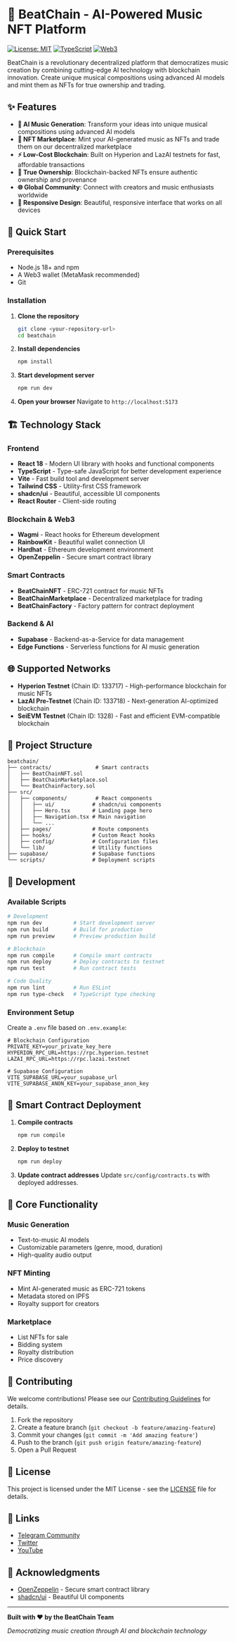 # 🎵 BeatChain - AI-Powered Music NFT Platform

[![License: MIT](https://img.shields.io/badge/License-MIT-yellow.svg)](https://opensource.org/licenses/MIT)
[![TypeScript](https://img.shields.io/badge/TypeScript-007ACC?logo=typescript&logoColor=white)](https://typescriptlang.org/)
[![Web3](https://img.shields.io/badge/Web3-F16822?logo=web3.js&logoColor=white)](https://web3js.org/)

BeatChain is a revolutionary decentralized platform that democratizes music creation by combining cutting-edge AI technology with blockchain innovation. Create unique musical compositions using advanced AI models and mint them as NFTs for true ownership and trading.

## ✨ Features

- **🤖 AI Music Generation**: Transform your ideas into unique musical compositions using advanced AI models
- **🎨 NFT Marketplace**: Mint your AI-generated music as NFTs and trade them on our decentralized marketplace
- **⚡ Low-Cost Blockchain**: Built on Hyperion and LazAI testnets for fast, affordable transactions
- **🔐 True Ownership**: Blockchain-backed NFTs ensure authentic ownership and provenance
- **🌐 Global Community**: Connect with creators and music enthusiasts worldwide
- **📱 Responsive Design**: Beautiful, responsive interface that works on all devices

## 🚀 Quick Start

### Prerequisites

- Node.js 18+ and npm
- A Web3 wallet (MetaMask recommended)
- Git

### Installation

1. **Clone the repository**
   ```bash
   git clone <your-repository-url>
   cd beatchain
   ```

2. **Install dependencies**
   ```bash
   npm install
   ```

3. **Start development server**
   ```bash
   npm run dev
   ```

4. **Open your browser**
   Navigate to `http://localhost:5173`

## 🏗 Technology Stack

### Frontend
- **React 18** - Modern UI library with hooks and functional components
- **TypeScript** - Type-safe JavaScript for better development experience
- **Vite** - Fast build tool and development server
- **Tailwind CSS** - Utility-first CSS framework
- **shadcn/ui** - Beautiful, accessible UI components
- **React Router** - Client-side routing

### Blockchain & Web3
- **Wagmi** - React hooks for Ethereum development
- **RainbowKit** - Beautiful wallet connection UI
- **Hardhat** - Ethereum development environment
- **OpenZeppelin** - Secure smart contract library

### Smart Contracts
- **BeatChainNFT** - ERC-721 contract for music NFTs
- **BeatChainMarketplace** - Decentralized marketplace for trading
- **BeatChainFactory** - Factory pattern for contract deployment

### Backend & AI
- **Supabase** - Backend-as-a-Service for data management
- **Edge Functions** - Serverless functions for AI music generation

## 🌐 Supported Networks

- **Hyperion Testnet** (Chain ID: 133717) - High-performance blockchain for music NFTs
- **LazAI Pre-Testnet** (Chain ID: 133718) - Next-generation AI-optimized blockchain
- **SeiEVM Testnet** (Chain ID: 1328) - Fast and efficient EVM-compatible blockchain

## 📁 Project Structure

```
beatchain/
├── contracts/              # Smart contracts
│   ├── BeatChainNFT.sol
│   ├── BeatChainMarketplace.sol
│   └── BeatChainFactory.sol
├── src/
│   ├── components/         # React components
│   │   ├── ui/            # shadcn/ui components
│   │   ├── Hero.tsx       # Landing page hero
│   │   ├── Navigation.tsx # Main navigation
│   │   └── ...
│   ├── pages/             # Route components
│   ├── hooks/             # Custom React hooks
│   ├── config/            # Configuration files
│   └── lib/               # Utility functions
├── supabase/              # Supabase functions
└── scripts/               # Deployment scripts
```

## 🔧 Development

### Available Scripts

```bash
# Development
npm run dev          # Start development server
npm run build        # Build for production
npm run preview      # Preview production build

# Blockchain
npm run compile      # Compile smart contracts
npm run deploy       # Deploy contracts to testnet
npm run test         # Run contract tests

# Code Quality
npm run lint         # Run ESLint
npm run type-check   # TypeScript type checking
```

### Environment Setup

Create a `.env` file based on `.env.example`:

```env
# Blockchain Configuration
PRIVATE_KEY=your_private_key_here
HYPERION_RPC_URL=https://rpc.hyperion.testnet
LAZAI_RPC_URL=https://rpc.lazai.testnet

# Supabase Configuration  
VITE_SUPABASE_URL=your_supabase_url
VITE_SUPABASE_ANON_KEY=your_supabase_anon_key
```

## 🔐 Smart Contract Deployment

1. **Compile contracts**
   ```bash
   npm run compile
   ```

2. **Deploy to testnet**
   ```bash
   npm run deploy
   ```

3. **Update contract addresses**
   Update `src/config/contracts.ts` with deployed addresses.

## 🎯 Core Functionality

### Music Generation
- Text-to-music AI models
- Customizable parameters (genre, mood, duration)
- High-quality audio output

### NFT Minting
- Mint AI-generated music as ERC-721 tokens
- Metadata stored on IPFS
- Royalty support for creators

### Marketplace
- List NFTs for sale
- Bidding system
- Royalty distribution
- Price discovery

## 🤝 Contributing

We welcome contributions! Please see our [Contributing Guidelines](CONTRIBUTING.md) for details.

1. Fork the repository
2. Create a feature branch (`git checkout -b feature/amazing-feature`)
3. Commit your changes (`git commit -m 'Add amazing feature'`)
4. Push to the branch (`git push origin feature/amazing-feature`)
5. Open a Pull Request

## 📄 License

This project is licensed under the MIT License - see the [LICENSE](LICENSE) file for details.

## 🔗 Links

- [Telegram Community](https://t.me/Beat_Chain)
- [Twitter](https://x.com/Beat_Chain)
- [YouTube](https://www.youtube.com/@beat_chain)

## 🙏 Acknowledgments

- [OpenZeppelin](https://openzeppelin.com/) - Secure smart contract library
- [shadcn/ui](https://ui.shadcn.com/) - Beautiful UI components

---

**Built with ❤️ by the BeatChain Team**

*Democratizing music creation through AI and blockchain technology*
